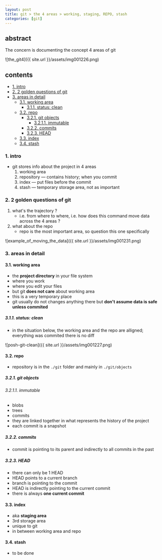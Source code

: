 ```yaml
---
layout: post
title: git > the 4 areas > working, staging, REPO, stash
categories: [git]
---
```

## abstract
The concern is documenting the concept 4 areas of git

![the_git4]({{ site.url }}/assets/img001226.png)

## contents
<!-- TOC -->

- [1. intro](#1-intro)
- [2. 2 golden questions of git](#2-2-golden-questions-of-git)
- [3. areas in detail](#3-areas-in-detail)
    - [3.1. working area](#31-working-area)
        - [3.1.1. status: clean](#311-status-clean)
    - [3.2. repo](#32-repo)
        - [3.2.1. git objects](#321-git-objects)
            - [3.2.1.1. immutable](#3211-immutable)
        - [3.2.2. commits](#322-commits)
        - [3.2.3. HEAD](#323-head)
    - [3.3. index](#33-index)
    - [3.4. stash](#34-stash)

<!-- /TOC -->

### 1. intro
* git stores info about the project in 4 areas 
    1. working area
    2. repository — contains history; when you commit 
    3. index — put files before the commit
    4. stash — temporary storage area, not as important

### 2. 2 golden questions of git
1. what's the trajectory ? 
    * i.e. from where to where, i.e. how does this command move data across the 4 areas ?
2. what about the repo 
    * repo is the most important area, so question this one specifically

![example_of_moving_the_data]({{ site.url }}/assets/img001231.png)

### 3. areas in detail
#### 3.1. working area
* the **project directory** in your file system
* where you work
* where you edit your files
* but git **does not care** about working area
* this is a very temporary place
* git usually do not changes anything there but **don't assume data is safe unless commited**

##### 3.1.1. status: clean
* in the situation below, the working area and the repo are alligned; everything was commited there is no diff

![posh-git-clean]({{ site.url }}/assets/img001227.png)

#### 3.2. repo
* repository is in the `./git` folder and mainly in `./git/objects`
##### 3.2.1. git objects
###### 3.2.1.1. immutable
* blobs
* trees
* commits 
* they are linked together in what represents the history of the project
* each commit is a snapshot 

##### 3.2.2. commits
* commit is pointing to its parent and indirectly to all commits in the past 

##### 3.2.3. HEAD
* there can only be 1 HEAD
* HEAD points to a current branch
* branch is pointing to the commit
* HEAD is indirectly pointing to the current commit
* there is always **one current commit**

#### 3.3. index
* aka **staging area**
* 3rd storage area
* unique to git
* in between working area and repo

#### 3.4. stash
* to be done